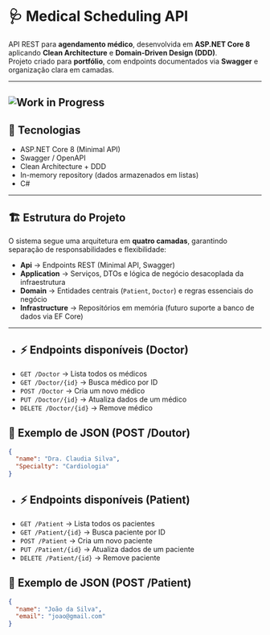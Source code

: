 # 🩺 Medical Scheduling API

API REST para **agendamento médico**, desenvolvida em **ASP.NET Core 8** aplicando **Clean Architecture** e **Domain-Driven Design (DDD)**.  
Projeto criado para **portfólio**, com endpoints documentados via **Swagger** e organização clara em camadas.

---
![Work in Progress](https://img.shields.io/badge/status-WIP-yellow)
---

## 🚀 Tecnologias
- ASP.NET Core 8 (Minimal API)  
- Swagger / OpenAPI  
- Clean Architecture + DDD  
- In-memory repository (dados armazenados em listas)  
- C#  

---

## 🏗️ Estrutura do Projeto

O sistema segue uma arquitetura em **quatro camadas**, garantindo separação de responsabilidades e flexibilidade:

- **Api** → Endpoints REST (Minimal API, Swagger)  
- **Application** → Serviços, DTOs e lógica de negócio desacoplada da infraestrutura  
- **Domain** → Entidades centrais (`Patient`, `Doctor`) e regras essenciais do negócio  
- **Infrastructure** → Repositórios em memória (futuro suporte a banco de dados via EF Core)  

---

- ## ⚡ Endpoints disponíveis (Doctor)
- `GET /Doctor` → Lista todos os médicos
- `GET /Doctor/{id}` → Busca médico por ID
- `POST /Doctor` → Cria um novo médico
- `PUT /Doctor/{id}` → Atualiza dados de um médico
- `DELETE /Doctor/{id}` → Remove médico

## 📖 Exemplo de JSON (POST /Doutor)
```json
{
  "name": "Dra. Claudia Silva",
  "Specialty": "Cardiologia"
}
````
- ## ⚡ Endpoints disponíveis (Patient)
- `GET /Patient` → Lista todos os pacientes
- `GET /Patient/{id}` → Busca paciente por ID
- `POST /Patient` → Cria um novo paciente
- `PUT /Patient/{id}` → Atualiza dados de um paciente
- `DELETE /Patient/{id}` → Remove paciente

## 📖 Exemplo de JSON (POST /Patient)
```json
{
  "name": "João da Silva",
  "email": "joao@gmail.com"
}
